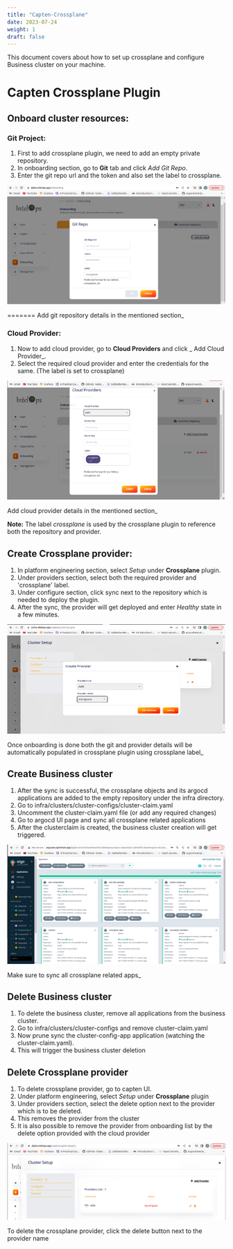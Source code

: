 ```yaml
---
title: "Capten-Crossplane"
date: 2023-07-24
weight: 1
draft: false
---
```


This document covers about how to set up crossplane and configure Business cluster on your machine.


# Capten Crossplane Plugin

## Onboard cluster resources:

### Git Project:

1. First to add crossplane plugin, we need to add an empty private repository.
2. In onboarding section, go to **Git** tab and click _Add Git Repo_.
3. Enter the git repo url and the token and also set the label to crossplane.

![GitRepo](./gitproj.png)

=======
Add git repository details in the mentioned section_

### Cloud Provider:

1. Now to add cloud provider, go to **Cloud Providers** and click _ Add Cloud Provider_.
2. Select the required cloud provider and enter the credentials for the same. (The label is set to crossplane)

![AddCloudProvider](./cloudprovider.png)

Add cloud provider details in the mentioned section_

**Note:** The label _crossplane_ is used by the crossplane plugin to reference both the repository and provider.

## Create Crossplane provider:

1. In platform engineering section, select _Setup_ under **Crossplane** plugin.
2. Under providers section, select both the required provider and 'crossplane' label.
3. Under configure section, click sync next to the repository which is needed to deploy the plugin.
4. After the sync, the provider will get deployed and enter _Healthy_ state in a few minutes.

![AddCrossplaneProvider](./provider.png)

Once onboarding is done both the git and provider details will be automatically populated in crossplane plugin using crossplane label_

## Create Business cluster

1. After the sync is successful, the crossplane objects and its argocd applications are added to the empty repository under the infra directory.
2. Go to infra/clusters/cluster-configs/cluster-claim.yaml
3. Uncomment the cluster-claim.yaml file (or add any required changes)
4. Go to argocd UI page and sync all crossplane related applications
5. After the clusterclaim is created, the business cluster creation will get triggered.

![BusinessClusterCreation](./bc-create.png)

Make sure to sync all crossplane related apps_

## Delete Business cluster

1. To delete the business cluster, remove all applications from the business cluster.
2. Go to infra/clusters/cluster-configs and remove cluster-claim.yaml
3. Now prune sync the cluster-config-app application (watching the cluster-claim.yaml).
4. This will trigger the business cluster deletion

## Delete Crossplane provider

1. To delete crossplane provider, go to capten UI.
2. Under platform engineering, select _Setup_ under **Crossplane** plugin
3. Under providers section, select the delete option next to the provider which is to be deleted.
4. This removes the provider from the cluster
5. It is also possible to remove the provider from onboarding list by the delete option provided with the cloud provider

![DeleteProvider](./deleteprovider.png)

To delete the crossplane provider, click the delete button next to the provider name